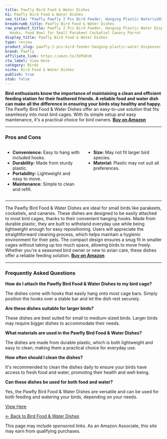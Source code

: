 ```yaml
---
title: Pawfly Bird Food & Water Dishes
h1: Pawfly Bird Food & Water Dishes
seo_title: "Pawfly Pawfly 2 Pcs Bird Feeder, Hanging Plastic Water\u2026"
breadcrumb_title: Pawfly Bird Food & Water Dishes
raw_product_title: Pawfly 2 Pcs Bird Feeder, Hanging Plastic Water Dispenser with
  Hooks, Food Bowl for Small Parakeet Cockatiel Canary Parrot
display_title: Pawfly Bird Food & Water Dishes
type: review
product_slug: pawfly-2-pcs-bird-feeder-hanging-plastic-water-dispenser-with-hooks-foo-79cef97f
brand: Pawfly
affiliate_link: https://amzn.to/3VPeRzK
cta_label: View Here
category: Birds
niche: Bird Food & Water Dishes
publish: true
stub: false
---
```


<div id="intro" class="full-width">
  <p><strong>Bird enthusiasts know the importance of maintaining a clean and efficient feeding station for their feathered friends. A reliable food and water dish can make all the difference in ensuring your birds stay healthy and happy.</strong> The Pawfly Bird Food & Water Dishes offer an easy-to-use solution that fits seamlessly into most bird cages. With its simple setup and easy maintenance, it's a practical choice for bird owners. <a href="https://amzn.to/3VPeRzK" rel="nofollow sponsored noopener" target="_blank"><strong>Buy on Amazon</strong></a></p>
</div>

<hr />
<h3 id="pros-cons">Pros and Cons</h3>
<div class="pc-grid" style="display:grid;grid-template-columns:1fr 1fr;gap:16px;">
  <ul>
    <li><strong>Convenience:</strong> Easy to hang with included hooks.</li>
    <li><strong>Durability:</strong> Made from sturdy plastic.</li>
    <li><strong>Portability:</strong> Lightweight and easy to move.</li>
    <li><strong>Maintenance:</strong> Simple to clean and refill.</li>
  </ul>
  <ul>
    <li><strong>Size:</strong> May not fit larger bird species.</li>
    <li><strong>Material:</strong> Plastic may not suit all preferences.</li>
  </ul>
</div>
<hr />

<div class="full-width">
  <p>The Pawfly Bird Food & Water Dishes are ideal for small birds like parakeets, cockatiels, and canaries. These dishes are designed to be easily attached to most bird cages, thanks to their convenient hanging hooks. Made from durable plastic, they are built to withstand everyday use while being lightweight enough for easy repositioning. Users will appreciate the straightforward cleaning process, which helps maintain a hygienic environment for their pets. The compact design ensures a snug fit in smaller cages without taking up too much space, allowing birds to move freely. Whether you're a seasoned bird owner or new to avian care, these dishes offer a reliable feeding solution. <a href="https://amzn.to/3VPeRzK" rel="nofollow sponsored noopener" target="_blank"><strong>Buy on Amazon</strong></a></p>
</div>

<hr />
<h3 id="faqs">Frequently Asked Questions</h3>

<p><strong>How do I attach the Pawfly Bird Food & Water Dishes to my bird cage?</strong></p>
<p>The dishes come with hooks that easily hang onto most cage bars. Simply position the hooks over a stable bar and let the dish rest securely.</p>

<p><strong>Are these dishes suitable for larger birds?</strong></p>
<p>These dishes are best suited for small to medium-sized birds. Larger birds may require bigger dishes to accommodate their needs.</p>

<p><strong>What materials are used in the Pawfly Bird Food & Water Dishes?</strong></p>
<p>The dishes are made from durable plastic, which is both lightweight and easy to clean, making them a practical choice for everyday use.</p>

<p><strong>How often should I clean the dishes?</strong></p>
<p>It's recommended to clean the dishes daily to ensure your birds have access to fresh food and water, promoting their health and well-being.</p>

<p><strong>Can these dishes be used for both food and water?</strong></p>
<p>Yes, the Pawfly Bird Food & Water Dishes are versatile and can be used for both feeding and watering your birds, depending on your needs.</p>
<p><a class="btn" href="https://amzn.to/3VPeRzK" target="_blank" rel="nofollow sponsored noopener">View Here</a></p>
<p><a href="/roundups/birds/bird-food-water-dishes/">← Back to Bird Food & Water Dishes</a></p>
<aside class="disclosure">This page may include sponsored links. As an Amazon Associate, this site may earn from qualifying purchases.</aside>
